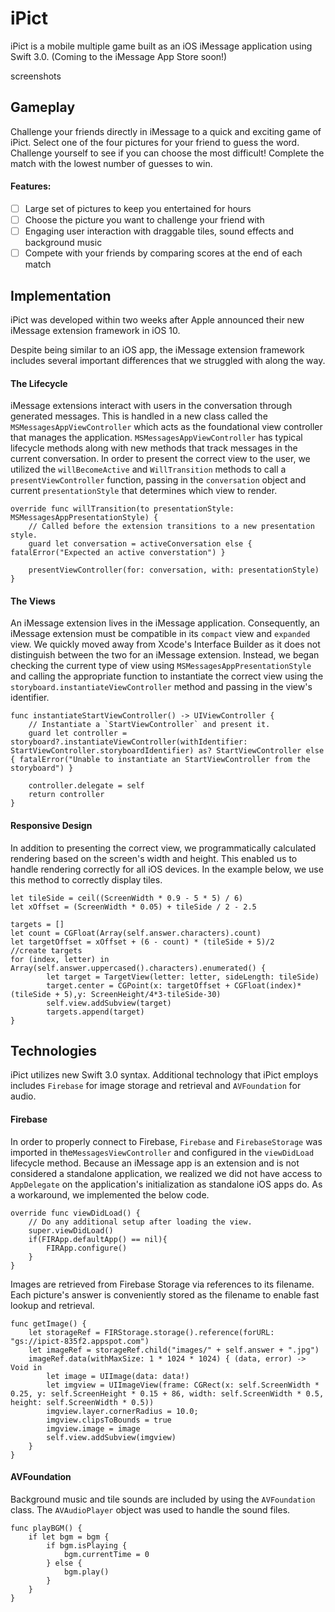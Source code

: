# iPict
iPict is a mobile multiple game built as an iOS iMessage application using Swift 3.0. (Coming to the iMessage App Store soon!)

screenshots

## Gameplay
Challenge your friends directly in iMessage to a quick and exciting game of iPict. Select one of the four pictures for your friend to guess the word. Challenge yourself to see if you can choose the most difficult! Complete the match with the lowest number of guesses to win.

#### Features:
- [ ] Large set of pictures to keep you entertained for hours
- [ ] Choose the picture you want to challenge your friend with
- [ ] Engaging user interaction with draggable tiles, sound effects and background music
- [ ] Compete with your friends by comparing scores at the end of each match

## Implementation
iPict was developed within two weeks after Apple announced their new iMessage extension framework in iOS 10.

Despite being similar to an iOS app, the iMessage extension framework includes several important differences that we struggled with along the way.

#### The Lifecycle
iMessage extensions interact with users in the conversation through generated messages. This is handled in a new class called the `MSMessagesAppViewController` which acts as the foundational view controller that manages the application. `MSMessagesAppViewController` has typical lifecycle methods along with new methods that track messages in the current conversation. In order to present the correct view to the user, we utilized the `willBecomeActive` and `WillTransition` methods to call a `presentViewController` function, passing in the `conversation` object and current `presentationStyle` that determines which view to render.

```
override func willTransition(to presentationStyle: MSMessagesAppPresentationStyle) {
    // Called before the extension transitions to a new presentation style.
    guard let conversation = activeConversation else { fatalError("Expected an active converstation") }

    presentViewController(for: conversation, with: presentationStyle)
}
```
#### The Views
An iMessage extension lives in the iMessage application. Consequently, an iMessage extension must be compatible in its `compact` view and `expanded` view. We quickly moved away from Xcode's Interface Builder as it does not distinguish between the two for an iMessage extension. Instead, we began checking the current type of view using `MSMessagesAppPresentationStyle` and calling the appropriate function to instantiate the correct view using the `storyboard.instantiateViewController` method and passing in the view's identifier.

```
func instantiateStartViewController() -> UIViewController {
    // Instantiate a `StartViewController` and present it.
    guard let controller = storyboard?.instantiateViewController(withIdentifier: StartViewController.storyboardIdentifier) as? StartViewController else { fatalError("Unable to instantiate an StartViewController from the storyboard") }

    controller.delegate = self
    return controller
}
```

#### Responsive Design
In addition to presenting the correct view, we programmatically calculated rendering based on the screen's width and height. This enabled us to handle rendering correctly for all iOS devices. In the example below, we use this method to correctly display tiles.

```
let tileSide = ceil((ScreenWidth * 0.9 - 5 * 5) / 6)
let xOffset = (ScreenWidth * 0.05) + tileSide / 2 - 2.5

targets = []
let count = CGFloat(Array(self.answer.characters).count)
let targetOffset = xOffset + (6 - count) * (tileSide + 5)/2
//create targets
for (index, letter) in Array(self.answer.uppercased().characters).enumerated() {
        let target = TargetView(letter: letter, sideLength: tileSide)
        target.center = CGPoint(x: targetOffset + CGFloat(index)*(tileSide + 5),y: ScreenHeight/4*3-tileSide-30)
        self.view.addSubview(target)
        targets.append(target)
}
```

## Technologies
iPict utilizes new Swift 3.0 syntax. Additional technology that iPict employs includes `Firebase` for image storage and retrieval and `AVFoundation` for audio.

#### Firebase
In order to properly connect to Firebase, `Firebase` and `FirebaseStorage` was imported in the`MessagesViewController` and configured in the `viewDidLoad` lifecycle method. Because an iMessage app is an extension and is not considered a standalone application, we realized we did not have access to `AppDelegate` on the application's initialization as standalone iOS apps do. As a workaround, we implemented the below code.

```
override func viewDidLoad() {
    // Do any additional setup after loading the view.
    super.viewDidLoad()
    if(FIRApp.defaultApp() == nil){
        FIRApp.configure()
    }
}
```

Images are retrieved from Firebase Storage via references to its filename. Each picture's answer is conveniently stored as the filename to enable fast lookup and retrieval.

```
func getImage() {
    let storageRef = FIRStorage.storage().reference(forURL: "gs://ipict-835f2.appspot.com")
    let imageRef = storageRef.child("images/" + self.answer + ".jpg")
    imageRef.data(withMaxSize: 1 * 1024 * 1024) { (data, error) -> Void in
        let image = UIImage(data: data!)
        let imgview = UIImageView(frame: CGRect(x: self.ScreenWidth * 0.25, y: self.ScreenHeight * 0.15 + 86, width: self.ScreenWidth * 0.5, height: self.ScreenWidth * 0.5))
        imgview.layer.cornerRadius = 10.0;
        imgview.clipsToBounds = true
        imgview.image = image
        self.view.addSubview(imgview)
    }
}
```

#### AVFoundation
Background music and tile sounds are included by using the `AVFoundation` class. The `AVAudioPlayer` object was used to handle the sound files.

```
func playBGM() {
    if let bgm = bgm {
        if bgm.isPlaying {
            bgm.currentTime = 0
        } else {
            bgm.play()
        }
    }
}
```
